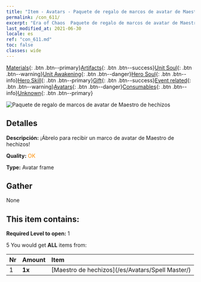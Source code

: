 ```yaml
---
title: "Item - Avatars - Paquete de regalo de marcos de avatar de Maestro de hechizos"
permalink: /con_611/
excerpt: "Era of Chaos  Paquete de regalo de marcos de avatar de Maestro de hechizos"
last_modified_at: 2021-06-30
locale: es
ref: "con_611.md"
toc: false
classes: wide
---
```

 [Materials](/ItemsES/){: .btn .btn--primary}[Artifacts](/ItemsES/Artifacts/){: .btn .btn--success}[Unit Soul](/ItemsES/UnitSoul/){: .btn .btn--warning}[Unit Awakening](/ItemsES/UnitAwakening/){: .btn .btn--danger}[Hero Soul](/ItemsES/HeroSoul/){: .btn .btn--info}[Hero Skill](/ItemsES/HeroSkill/){: .btn .btn--primary}[Gift](/ItemsES/Gift/){: .btn .btn--success}[Event related](/ItemsES/Events/){: .btn .btn--warning}[Avatars](/ItemsES/Avatars/){: .btn .btn--danger}[Consumables](/ItemsES/Consumables/){: .btn .btn--info}[Unknown](/ItemsES/Unknown/){: .btn .btn--primary}

 ![Paquete de regalo de marcos de avatar de Maestro de hechizos](/images/t/i_907003.png)

## Detalles
 **Descripción:** ¡Ábrelo para recibir un marco de avatar de Maestro de hechizos!

 **Quality:** <span style="color: #FF8C00">OK</span>

 **Type:** Avatar frame

## Gather

  None

## This item contains:

 **Required Level to open:** 1

 5 You would get **ALL** items  from:

  | Nr | Amount |     Item    |
  |:---|:-------|:------------|
  | 1 |  **1x** | [Maestro de hechizos](/es/Avatars/Spell Master/) |  | 
